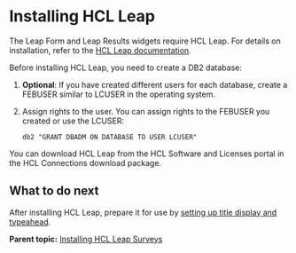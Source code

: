 # Installing HCL Leap

The Leap Form and Leap Results widgets require HCL Leap. For details on installation, refer to the [HCL Leap documentation](https://help.hcltechsw.com/Leap/9.3/index.html).

Before installing HCL Leap, you need to create a DB2 database:

1.  **Optional**: If you have created different users for each database, create a FEBUSER similar to LCUSER in the operating system.

2.  Assign rights to the user. You can assign rights to the FEBUSER you created or use the LCUSER:

    ```
    db2 "GRANT DBADM ON DATABASE TO USER LCUSER"
    ```

You can download HCL Leap from the HCL Software and Licenses portal in the HCL Connections download package.

## What to do next

After installing HCL Leap, prepare it for use by [setting up title display and typeahead](leap_post_install.md).


**Parent topic:** [Installing HCL Leap Surveys](../install/leap_surveys.md)